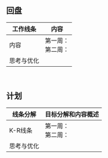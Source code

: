 ## 回盘
| 工作线条  | 内容 |
| ----  | ---- |
| 内容 | 第一周： <br> 第二周：<br>  |
|思考与优化| |

<br>  

## 计划
| 线条分解  | 目标分解和内容概述 |
| ----  | ---- |
| K-R线条 | 第一周： <br> 第二周：<br>  |
|思考与优化| |